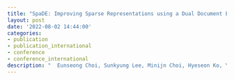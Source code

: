 ```yaml
---
title: "SpaDE: Improving Sparse Representations using a Dual Document Encoder for First-stage Retrieval"
layout: post
date: '2022-08-02 14:44:00'
categories:
- publication
- publication_international
- conference
- conference_international
description: "	Eunseong Choi, Sunkyung Lee, Minijn Choi, Hyeseon Ko, Young-In Song and Jongwuk Lee<br>The 31st ACM International Conference on Information and Knowledge Management (CIKM)<br>Hybrid Conference, Hosted in Atlanta, Georgia, USA, October 17-21, 2022 (To appear)"
---
```

